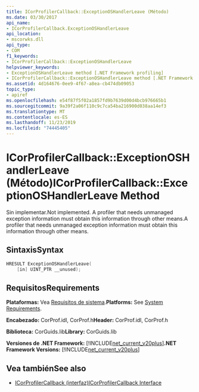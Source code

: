 ```yaml
---
title: ICorProfilerCallback::ExceptionOSHandlerLeave (Método)
ms.date: 03/30/2017
api_name:
- ICorProfilerCallback.ExceptionOSHandlerLeave
api_location:
- mscorwks.dll
api_type:
- COM
f1_keywords:
- ICorProfilerCallback::ExceptionOSHandlerLeave
helpviewer_keywords:
- ExceptionOSHandlerLeave method [.NET Framework profiling]
- ICorProfilerCallback::ExceptionOSHandlerLeave method [.NET Framework profiling]
ms.assetid: 4d164676-0ee9-4f67-a8ea-cb474db09053
topic_type:
- apiref
ms.openlocfilehash: e54f87f5f02a1857fd9b7639d00d4bcb976665b1
ms.sourcegitcommit: 9a39f2a06f110c9c7ca54ba216900d038aa14ef3
ms.translationtype: MT
ms.contentlocale: es-ES
ms.lasthandoff: 11/23/2019
ms.locfileid: "74445405"
---
```

# <a name="icorprofilercallbackexceptionoshandlerleave-method"></a><span data-ttu-id="23603-102">ICorProfilerCallback::ExceptionOSHandlerLeave (Método)</span><span class="sxs-lookup"><span data-stu-id="23603-102">ICorProfilerCallback::ExceptionOSHandlerLeave Method</span></span>
<span data-ttu-id="23603-103">Sin implementar.</span><span class="sxs-lookup"><span data-stu-id="23603-103">Not implemented.</span></span> <span data-ttu-id="23603-104">A profiler that needs unmanaged exception information must obtain this information through other means.</span><span class="sxs-lookup"><span data-stu-id="23603-104">A profiler that needs unmanaged exception information must obtain this information through other means.</span></span>  
  
## <a name="syntax"></a><span data-ttu-id="23603-105">Sintaxis</span><span class="sxs-lookup"><span data-stu-id="23603-105">Syntax</span></span>  
  
```cpp  
HRESULT ExceptionOSHandlerLeave(  
    [in] UINT_PTR __unused);  
```  
  
## <a name="requirements"></a><span data-ttu-id="23603-106">Requisitos</span><span class="sxs-lookup"><span data-stu-id="23603-106">Requirements</span></span>  
 <span data-ttu-id="23603-107">**Plataformas:** Vea [Requisitos de sistema](../../../../docs/framework/get-started/system-requirements.md).</span><span class="sxs-lookup"><span data-stu-id="23603-107">**Platforms:** See [System Requirements](../../../../docs/framework/get-started/system-requirements.md).</span></span>  
  
 <span data-ttu-id="23603-108">**Encabezado:** CorProf.idl, CorProf.h</span><span class="sxs-lookup"><span data-stu-id="23603-108">**Header:** CorProf.idl, CorProf.h</span></span>  
  
 <span data-ttu-id="23603-109">**Biblioteca:** CorGuids.lib</span><span class="sxs-lookup"><span data-stu-id="23603-109">**Library:** CorGuids.lib</span></span>  
  
 <span data-ttu-id="23603-110">**Versiones de .NET Framework:** [!INCLUDE[net_current_v20plus](../../../../includes/net-current-v20plus-md.md)]</span><span class="sxs-lookup"><span data-stu-id="23603-110">**.NET Framework Versions:** [!INCLUDE[net_current_v20plus](../../../../includes/net-current-v20plus-md.md)]</span></span>  
  
## <a name="see-also"></a><span data-ttu-id="23603-111">Vea también</span><span class="sxs-lookup"><span data-stu-id="23603-111">See also</span></span>

- [<span data-ttu-id="23603-112">ICorProfilerCallback (interfaz)</span><span class="sxs-lookup"><span data-stu-id="23603-112">ICorProfilerCallback Interface</span></span>](../../../../docs/framework/unmanaged-api/profiling/icorprofilercallback-interface.md)
